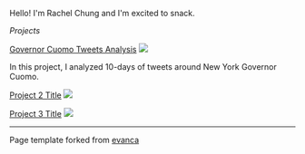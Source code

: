 
Hello! I'm Rachel Chung and I'm excited to snack.

 *Projects*

[Governor Cuomo Tweets Analysis](/sample_page)
<img src="images/dummy_thumbnail.jpg?raw=true"/>

In this project, I analyzed 10-days of tweets around New York Governor Cuomo.

[Project 2 Title](/pdf/sample_presentation.pdf)
<img src="images/dummy_thumbnail.jpg?raw=true"/>

[Project 3 Title](http://example.com/)
<img src="images/dummy_thumbnail.jpg?raw=true"/>

---
<p style="font-size:14px; font-style: Verdana">Page template forked from <a href="https://github.com/evanca/quick-portfolio">evanca</a></p>
<!-- Remove above link if you don't want to attibute -->
